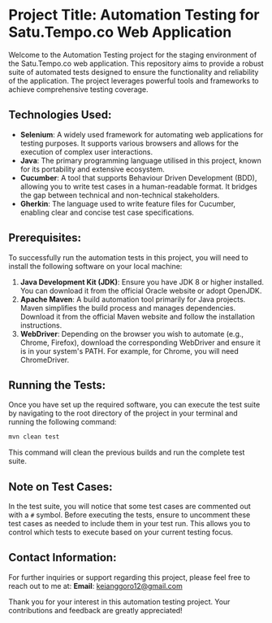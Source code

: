 # Project Title: Automation Testing for Satu.Tempo.co Web Application

Welcome to the Automation Testing project for the staging environment of the Satu.Tempo.co web application. This repository aims to provide a robust suite of automated tests designed to ensure the functionality and reliability of the application. The project leverages powerful tools and frameworks to achieve comprehensive testing coverage.

## Technologies Used:
- **Selenium**: A widely used framework for automating web applications for testing purposes. It supports various browsers and allows for the execution of complex user interactions.
- **Java**: The primary programming language utilised in this project, known for its portability and extensive ecosystem.
- **Cucumber**: A tool that supports Behaviour Driven Development (BDD), allowing you to write test cases in a human-readable format. It bridges the gap between technical and non-technical stakeholders.
- **Gherkin**: The language used to write feature files for Cucumber, enabling clear and concise test case specifications.

## Prerequisites:
To successfully run the automation tests in this project, you will need to install the following software on your local machine:

1. **Java Development Kit (JDK)**: Ensure you have JDK 8 or higher installed. You can download it from the official Oracle website or adopt OpenJDK.
2. **Apache Maven**: A build automation tool primarily for Java projects. Maven simplifies the build process and manages dependencies. Download it from the official Maven website and follow the installation instructions.
3. **WebDriver**: Depending on the browser you wish to automate (e.g., Chrome, Firefox), download the corresponding WebDriver and ensure it is in your system's PATH. For example, for Chrome, you will need ChromeDriver.

## Running the Tests:
Once you have set up the required software, you can execute the test suite by navigating to the root directory of the project in your terminal and running the following command:
```bash
mvn clean test
```
This command will clean the previous builds and run the complete test suite. 

## Note on Test Cases:
In the test suite, you will notice that some test cases are commented out with a `#` symbol. Before executing the tests, ensure to uncomment these test cases as needed to include them in your test run. This allows you to control which tests to execute based on your current testing focus.

## Contact Information:
For further inquiries or support regarding this project, please feel free to reach out to me at: 
**Email**: keianggoro12@gmail.com

Thank you for your interest in this automation testing project. Your contributions and feedback are greatly appreciated!
